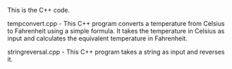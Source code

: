 This is the C++ code.


tempconvert.cpp - This C++ program converts a temperature from Celsius to Fahrenheit using a simple formula. 
It takes the temperature in Celsius as input and calculates the equivalent temperature in Fahrenheit.

stringreversal.cpp - This C++ program takes a string as input and reverses it.
